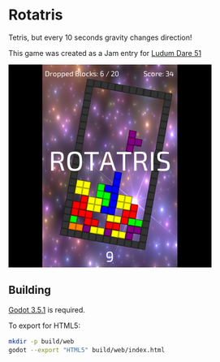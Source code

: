 # Rotatris

Tetris, but every 10 seconds gravity changes direction!

This game was created as a Jam entry for [Ludum Dare 51](https://ldjam.com/events/ludum-dare/51/$305562)

![Screenshot](screenshot_small.png)

## Building

[Godot 3.5.1](https://godotengine.org/download) is required.

To export for HTML5:

```sh
mkdir -p build/web
godot --export "HTML5" build/web/index.html
```
